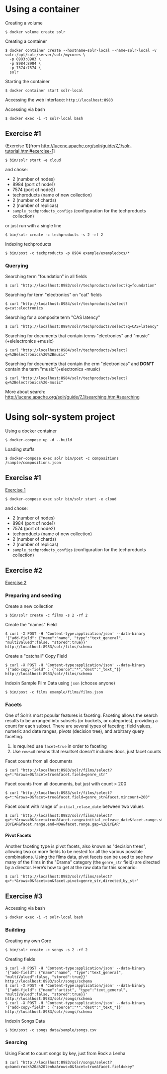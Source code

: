 # Using a container

Creating a volume
```
$ docker volume create solr
```

Creating a container
```
$ docker container create --hostname=solr-local --name=solr-local -v solr:/opt/solr/server/solr/mycores \
  -p 8983:8983 \
  -p 8984:8984 \
  -p 7574:7574 \
  solr
```

Starting the container
```
$ docker container start solr-local
```

Accessing the web interface: `http://localhost:8983`

Accessing via bash
```
$ docker exec -i -t solr-local bash
```

## Exercise #1

(Exercise 1)[from http://lucene.apache.org/solr/guide/7_1/solr-tutorial.html#exercise-1]
```
$ bin/solr start -e cloud
```
and chose:
* 2 (number of nodes)
* 8984 (port of node1)
* 7574 (port of node2)
* techproducts (name of new collection)
* 2 (number of chards)
* 2 (number of replicas)
* `sample_techproducts_configs` (configuration for the techproducts collection)

or just run with a single line
```
$ bin/solr create -c techproducts -s 2 -rf 2
```

Indexing techproducts
```
$ bin/post -c techproducts -p 8984 example/exampledocs/*
```

### Querying

Searching term "foundation" in all fields
```
$ curl "http://localhost:8983/solr/techproducts/select?q=foundation"
```

Searching for term "electronics" on "cat" fields
```
$ curl "http://localhost:8984/solr/techproducts/select?q=cat:electronics
```

Searching for a composite term "CAS latency"
```
$ curl "http://localhost:8984/solr/techproducts/select?q=CAS+latency"
```

Searching for documents that contain terms "electronics" and "music" (+elelectronics +music)
```
$ curl "http://localhost:8984/solr/techproducts/select?q=%2Belectronics%20%2Bmusic"
```

Searching for documents that contain the erm "electronicas" and  **DON'T** contain the term "music"(+electronics -music)
```
$ curl "http://localhost:8984/solr/techproducts/select?q=%2Belectronics%20-music"
```

More about search: http://lucene.apache.org/solr/guide/7_1/searching.html#searching

# Using solr-system project

Using a docker container
```
$ docker-compose up -d --build
```

Loading stuffs
```
$ docker-compose exec solr bin/post -c compositions /sample/compositions.json
```

## Exercise #1

[Exercise 1](http://lucene.apache.org/solr/guide/7_1/solr-tutorial.html#exercise-1)
```
$ docker-compose exec solr bin/solr start -e cloud
```
and chose:
* 2 (number of nodes)
* 8984 (port of node1)
* 7574 (port of node2)
* techproducts (name of new collection)
* 2 (number of chards)
* 2 (number of replicas)
* `sample_techproducts_configs` (configuration for the techproducts collection)

## Exercise #2
[Exercise 2](http://lucene.apache.org/solr/guide/7_1/solr-tutorial.html#exercise-2)

### Preparing and seeding

Create a new collection
```
$ bin/solr create -c films -s 2 -rf 2
```

Create the "names" Field
```
$ curl -X POST -H 'Content-type:application/json' --data-binary '{"add-field": {"name":"name", "type":"text_general", "multiValued":false, "stored":true}}' http://localhost:8983/solr/films/schema
```

Create a "catchall" Copy Field
```
$ curl -X POST -H 'Content-type:application/json' --data-binary '{"add-copy-field" : {"source":"*","dest":"_text_"}}' http://localhost:8983/solr/films/schema
```

Indexin Sample Film Data using `json` (choose anyone)
```
$ bin/post -c films example/films/films.json
```
### Facets

One of Solr’s most popular features is faceting. Faceting allows the search results to be arranged into subsets (or buckets, or categories), providing a count for each subset.
There are several types of faceting: field values, numeric and date ranges, pivots (decision tree), and arbitrary query faceting.

1. Is required use `facet=true` in order to faceting
2. Use `rows=0` means that resultset doesn't includes docs, just facet counts

Facet counts from all documents
```
$ curl "http://localhost:8983/solr/films/select?q=*:*&rows=0&facet=true&facet.field=genre_str"
```

Facet counts from all documents, but just with count > 200
```
$ curl "http://localhost:8983/solr/films/select?q=*:*&rows=0&facet=true&facet.field=genre_str&facet.mincount=200"
```

Facet count with range of `initial_relase_date` between two values
```
$ curl 'http://localhost:8983/solr/films/select?q=*:*&rows=0&facet=true&facet.range=initial_release_date&facet.range.start=NOW-20YEAR&facet.range.end=NOW&facet.range.gap=%2B1YEAR'
```

#### Pivot Facets

Another faceting type is pivot facets, also known as "decision trees", allowing two or more fields to be nested for all the various possible combinations.  Using the films data, pivot facets can be used to see how many of the films in the "Drama" category (the `genre_str` field) are directed by a director. Here’s how to get at the raw data for this scenario:

```
$ curl 'http://localhost:8983/solr/films/select?q=*:*&rows=0&facet=on&facet.pivot=genre_str,directed_by_str'
```

## Exercise #3

Accessing via bash
```
$ docker exec -i -t solr-local bash
```

### Building

Creating my own Core
```
$ bin/solr create -c songs -s 2 -rf 2
```

Creating fields
```
$ curl -X POST -H 'Content-type:application/json' --data-binary '{"add-field": {"name":"name", "type":"text_general", "multiValued":false, "stored":true}}' http://localhost:8983/solr/songs/schema
$ curl -X POST -H 'Content-type:application/json' --data-binary '{"add-field": {"name":"artist", "type":"text_general", "multiValued":false, "stored":true}}' http://localhost:8983/solr/songs/schema
$ curl -X POST -H 'Content-type:application/json' --data-binary '{"add-copy-field" : {"source":"*","dest":"_text_"}}' http://localhost:8983/solr/songs/schema
```

Indexin Songs Data
```
$ bin/post -c songs data/sample/songs.csv
```

### Searcing

Using Facet to count songs by key, just from Rock a Lenha
```
$ curl "http://localhost:8983/solr/songs/select?q=band:rock%20a%20lenha&rows=0&facet=true&facet.field=key"
```
